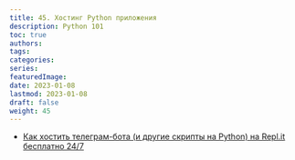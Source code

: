 ```yaml
---
title: 45. Хостинг Python приложения
description: Python 101
toc: true
authors:
tags:
categories:
series:
featuredImage:
date: 2023-01-08
lastmod: 2023-01-08
draft: false
weight: 45
---
```


- [Как хостить телеграм-бота (и другие скрипты на Python) на Repl.it бесплатно 24/7](https://habr.com/ru/post/709314/)

